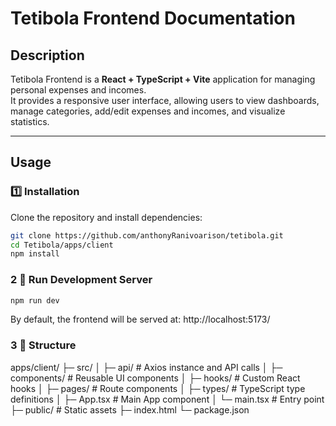 # Tetibola Frontend Documentation

## Description

Tetibola Frontend is a **React + TypeScript + Vite** application for managing personal expenses and incomes.  
It provides a responsive user interface, allowing users to view dashboards, manage categories, add/edit expenses and
incomes, and visualize statistics.

---

## Usage

### 1️⃣ Installation

Clone the repository and install dependencies:

```bash
git clone https://github.com/anthonyRanivoarison/tetibola.git
cd Tetibola/apps/client
npm install
```

### 2 ⃣ Run Development Server

```bash
npm run dev
```

By default, the frontend will be served at: http://localhost:5173/

### 3 ⃣ Structure

apps/client/
├─ src/
│ ├─ api/ # Axios instance and API calls
│ ├─ components/ # Reusable UI components
│ ├─ hooks/ # Custom React hooks
│ ├─ pages/ # Route components
│ ├─ types/ # TypeScript type definitions
│ ├─ App.tsx # Main App component
│ └─ main.tsx # Entry point
├─ public/ # Static assets
├─ index.html
└─ package.json